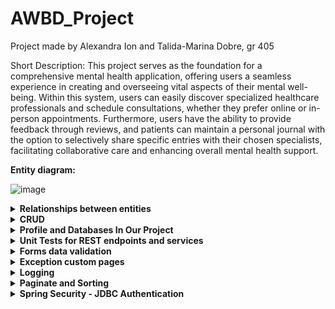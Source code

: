 # AWBD_Project

Project made by Alexandra Ion and Talida-Marina Dobre, gr 405
 
Short Description:
This project serves as the foundation for a comprehensive mental health application, offering users a seamless experience in creating and overseeing vital aspects of their mental well-being. Within this system, users can easily discover specialized healthcare professionals and schedule consultations, whether they prefer online or in-person appointments. Furthermore, users have the ability to provide feedback through reviews, and patients can maintain a personal journal with the option to selectively share specific entries with their chosen specialists, facilitating collaborative care and enhancing overall mental health support.

<b>
Entity diagram:
</b>

![image](https://github.com/Talida-M/AWBD_Project/assets/75331740/bbeab4f3-039a-444b-9e68-e1a2e04aecac)


<details> 
 <summary>
  <b>
 Relationships between entities

  </b>
 </summary>
 
![image](https://github.com/Talida-M/AWBD_Project/assets/75331740/d4cd10e3-dd72-4bb7-a6ae-c3e6f863799c)

![image](https://github.com/Talida-M/AWBD_Project/assets/75331740/a1f979f4-4089-418e-9bbd-e1f50960a764)

![image](https://github.com/Talida-M/AWBD_Project/assets/75331740/a40d8e80-4652-4e1f-96c6-7a4cc95de3a5)


</details>

<details> 
 <summary>
  <b>
 CRUD

  </b>
 </summary>
 
![image](https://github.com/Talida-M/AWBD_Project/assets/75331740/c138f2bc-22b8-4a5e-9f5d-1837caf1c7bb)

![image](https://github.com/Talida-M/AWBD_Project/assets/75331740/4965713d-faf6-47a6-9b38-7fb76fafb5ed)

![image](https://github.com/Talida-M/AWBD_Project/assets/75331740/4282675b-b6df-44db-9f01-c181c177e836)

</details>

<details> 
 <summary>
  <b>
Profile and Databases In Our Project

  </b>
 </summary>
To effectively manage the execution of our tests across different database environments—specifically MySQL and H2—you need a strategic approach in setting active profiles. Here’s a streamlined method to ensure that tests appropriate for each database are run accurately:

Strategy for Running Database-Specific Tests:
For MySQL:

Profile Configuration: Begin by setting the active profile to 'mysql' to prioritize MySQL configurations.
Execution: Proceed to run the suite of tests designated for MySQL. These tests are tailored to interact specifically with the MySQL database settings.

For H2:

Profile Adjustment: Switch the active profile to 'h2' to accommodate tests that are specifically designed for the H2 database.
Test Execution: Once the profile is set, execute the H2-specific tests.
By adopting this method, we ensure that each set of tests runs under conditions that match their database requirements, thereby avoiding conflicts and errors that arise from profile mismatches. This tailored approach not only enhances test accuracy but also maintains the integrity of our testing environment across different database platforms.

![image](https://github.com/Talida-M/AWBD_Project/assets/75331740/4bc4c22f-a0f2-4400-ba80-141881fcb2bf)


![image](https://github.com/Talida-M/AWBD_Project/assets/75331740/d479e9a4-545d-4f62-84e0-b8d3b226c90b)

The tests for the repository  made with H2 Profile.
![image](https://github.com/Talida-M/AWBD_Project/assets/75331740/edc5deb3-b04e-481c-8506-fd68fa621433)



The tests for Controllers and Services are made with MySQL Profile.
![image](https://github.com/Talida-M/AWBD_Project/assets/75331740/d49d7e5c-359f-40dc-a210-cf632a6a64a3)

</details>

<details> 
 <summary>
  <b>
Unit Tests  for  REST endpoints and services

  </b>
 </summary>
 
![image](https://github.com/Talida-M/AWBD_Project/assets/75331740/2f90aa94-7b25-49d3-a5c5-d7c88942f93a)


</details>

<details> 
 <summary>
  <b>
Forms data validation
      
  </b>
 </summary>
 
- The Model:
  
The annotations like  @Min, @Positive, @Email will be validated when the object will be used in the same time with @Valid annotation in functions.

<img width="552" alt="Screenshot 2024-05-13 at 10 12 37" src="https://github.com/Talida-M/AWBD_Project/assets/141910803/2f0cee05-cae0-4978-9762-4117825c8754">

<img width="499" alt="Screenshot 2024-05-13 at 10 49 21" src="https://github.com/Talida-M/AWBD_Project/assets/141910803/22efe50c-668d-4872-9ec1-68a280d493c0">



- Controller:
  
We used BindingResult to detect errors in case the form was not filled out correctly
  
<img width="891" alt="Screenshot 2024-05-13 at 10 23 13" src="https://github.com/Talida-M/AWBD_Project/assets/141910803/142fce06-7507-4218-a4d9-eb53d096465c">

- Frontend:

  <img width="916" alt="Screenshot 2024-05-13 at 10 22 49" src="https://github.com/Talida-M/AWBD_Project/assets/141910803/2be76d07-e457-4e66-8209-8548f8787019">

  ![image](https://github.com/Talida-M/AWBD_Project/assets/75331740/67ff5ad4-a701-4da3-b5d6-8f78fd9b89c6)


</details>

<details> 
 <summary>
  <b>
 Exception custom pages
      
  </b>
 </summary>
 
![image](https://github.com/Talida-M/AWBD_Project/assets/75331740/61d31164-a4ad-4cb4-919b-bb7e1fde1b27)

![image](https://github.com/Talida-M/AWBD_Project/assets/75331740/72e85608-e413-40ba-9492-23dd0555e55f)


</details>

<details> 
 <summary>
  <b>
 Logging
      
  </b>
 </summary>
 
We used logs especially in tests file.
![image](https://github.com/Talida-M/AWBD_Project/assets/75331740/5d51dba4-0ef9-4c01-af8c-63767b733085)


</details>


<details> 
 <summary>
  <b>
Paginate and Sorting
      
  </b>
 </summary>
 
Repo:

![image](https://github.com/Talida-M/AWBD_Project/assets/75331740/37b6e02b-0382-435d-a550-a6a0ee2831c5)

Service:
![image](https://github.com/Talida-M/AWBD_Project/assets/75331740/3bf51994-1c45-41b6-89a0-c24583c1b797)

Controller:
![image](https://github.com/Talida-M/AWBD_Project/assets/75331740/4224c24a-88ea-43ca-be7d-72ae6e8e7656)



</details>

<details> 
 <summary>
  <b>
 Spring Security - JDBC Authentication
      
  </b>
 </summary>
Security, Role Permissions
 
![image](https://github.com/Talida-M/AWBD_Project/assets/75331740/2d6c1fc8-691f-45a0-87bf-a0cacfb0d388)
![image](https://github.com/Talida-M/AWBD_Project/assets/75331740/3e0aeaab-ecca-4e4f-a454-cea69f9a4172)



Login Form

![image](https://github.com/Talida-M/AWBD_Project/assets/75331740/371ddbea-d23c-4334-a2fd-91aba115aa8b)

</details>
